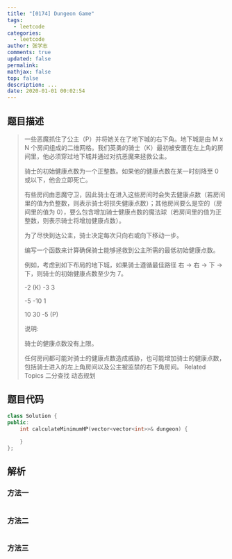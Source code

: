 ```yaml
---
title: "[0174] Dungeon Game"
tags:
  - leetcode
categories:
  - leetcode
author: 张学志
comments: true
updated: false
permalink:
mathjax: false
top: false
description: ...
date: 2020-01-01 00:02:54
---
```


## 题目描述

> 
> 
> 一些恶魔抓住了公主（P）并将她关在了地下城的右下角。地下城是由 M x N 个房间组成的二维网格。我们英勇的骑士（K）最初被安置在左上角的房间里，他必须穿过地下城并通过对抗恶魔来拯救公主。 
> 
> 骑士的初始健康点数为一个正整数。如果他的健康点数在某一时刻降至 0 或以下，他会立即死亡。 
> 
> 有些房间由恶魔守卫，因此骑士在进入这些房间时会失去健康点数（若房间里的值为负整数，则表示骑士将损失健康点数）；其他房间要么是空的（房间里的值为 0），要么包含增加骑士健康点数的魔法球（若房间里的值为正整数，则表示骑士将增加健康点数）。 
> 
> 为了尽快到达公主，骑士决定每次只向右或向下移动一步。 
> 
> 
> 
> 编写一个函数来计算确保骑士能够拯救到公主所需的最低初始健康点数。 
> 
> 例如，考虑到如下布局的地下城，如果骑士遵循最佳路径 右 -> 右 -> 下 -> 下，则骑士的初始健康点数至少为 7。 
> 
> 
> 
> -2 (K) 
> -3 
> 3 
> 
> 
> -5 
> -10 
> 1 
> 
> 
> 10 
> 30 
> -5 (P) 
> 
> 
> 
> 
> 
> 
> 说明: 
> 
> 
> 
> 骑士的健康点数没有上限。 
> 
> 任何房间都可能对骑士的健康点数造成威胁，也可能增加骑士的健康点数，包括骑士进入的左上角房间以及公主被监禁的右下角房间。 
> Related Topics 二分查找 动态规划

## 题目代码

```cpp
class Solution {
public:
    int calculateMinimumHP(vector<vector<int>>& dungeon) {
        
    }
};
```

## 解析

### 方法一

```cpp

```

### 方法二

```cpp

```

### 方法三

```cpp

```

